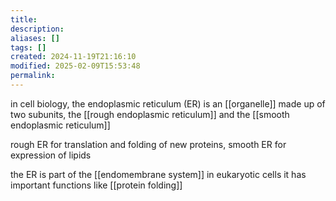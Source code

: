 ```yaml
---
title: 
description: 
aliases: []
tags: []
created: 2024-11-19T21:16:10
modified: 2025-02-09T15:53:48
permalink:
---
```


in cell biology, the endoplasmic reticulum (ER) is an [[organelle]] made up of two subunits, the [[rough endoplasmic reticulum]] and the [[smooth endoplasmic reticulum]]

rough ER for translation and folding of new proteins, smooth ER for expression of lipids

the ER is part of the [[endomembrane system]] in eukaryotic cells
it has important functions like [[protein folding]]
